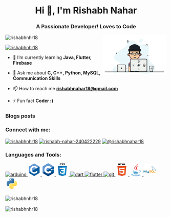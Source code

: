 <h1 align="center">Hi 👋, I'm Rishabh Nahar</h1>
<h3 align="center">A Passionate Developer! Loves to Code </></h3>
<img align="right" alt="Coding" width="200" src="https://raw.githubusercontent.com/kvssankar/kvssankar/main/programmer.gif">


<p align="left"> <img src="https://komarev.com/ghpvc/?username=rishabhnhr18&label=Profile%20views&color=0e75b6&style=flat" alt="rishabhnhr18" /> </p>

<p align="left"> <a href="https://twitter.com/rishabhnhr18" target="blank"><img src="https://img.shields.io/twitter/follow/rishabhnhr18?logo=twitter&style=for-the-badge" alt="rishabhnhr18" /></a> </p>

- 🌱 I’m currently learning **Java, Flutter, Firebase**

- 💬 Ask me about **C, C++, Python, MySQL, Communication Skills**

- 📫 How to reach me **rishabhnahar18@gmail.com**

- ⚡ Fun fact **Coder :)**

### Blogs posts
<!-- BLOG-POST-LIST:START -->
<!-- BLOG-POST-LIST:END -->

<h3 align="left">Connect with me:</h3>
<p align="left">
<a href="https://twitter.com/rishabhnhr18" target="blank"><img align="center" src="https://raw.githubusercontent.com/rahuldkjain/github-profile-readme-generator/master/src/images/icons/Social/twitter.svg" alt="rishabhnhr18" height="30" width="40" /></a>
<a href="https://linkedin.com/in/rishabh-nahar-240422229" target="blank"><img align="center" src="https://raw.githubusercontent.com/rahuldkjain/github-profile-readme-generator/master/src/images/icons/Social/linked-in-alt.svg" alt="rishabh-nahar-240422229" height="30" width="40" /></a>
<a href="https://medium.com/@rishabhnahar18" target="blank"><img align="center" src="https://raw.githubusercontent.com/rahuldkjain/github-profile-readme-generator/master/src/images/icons/Social/medium.svg" alt="@rishabhnahar18" height="30" width="40" /></a>
</p>

<h3 align="left">Languages and Tools:</h3>
<p align="left"> <a href="https://www.arduino.cc/" target="_blank" rel="noreferrer"> <img src="https://cdn.worldvectorlogo.com/logos/arduino-1.svg" alt="arduino" width="40" height="40"/> </a> <a href="https://www.cprogramming.com/" target="_blank" rel="noreferrer"> <img src="https://raw.githubusercontent.com/devicons/devicon/master/icons/c/c-original.svg" alt="c" width="40" height="40"/> </a> <a href="https://www.w3schools.com/cpp/" target="_blank" rel="noreferrer"> <img src="https://raw.githubusercontent.com/devicons/devicon/master/icons/cplusplus/cplusplus-original.svg" alt="cplusplus" width="40" height="40"/> </a> <a href="https://www.w3schools.com/css/" target="_blank" rel="noreferrer"> <img src="https://raw.githubusercontent.com/devicons/devicon/master/icons/css3/css3-original-wordmark.svg" alt="css3" width="40" height="40"/> </a> <a href="https://dart.dev" target="_blank" rel="noreferrer"> <img src="https://www.vectorlogo.zone/logos/dartlang/dartlang-icon.svg" alt="dart" width="40" height="40"/> </a> <a href="https://flutter.dev" target="_blank" rel="noreferrer"> <img src="https://www.vectorlogo.zone/logos/flutterio/flutterio-icon.svg" alt="flutter" width="40" height="40"/> </a> <a href="https://git-scm.com/" target="_blank" rel="noreferrer"> <img src="https://www.vectorlogo.zone/logos/git-scm/git-scm-icon.svg" alt="git" width="40" height="40"/> </a> <a href="https://www.w3.org/html/" target="_blank" rel="noreferrer"> <img src="https://raw.githubusercontent.com/devicons/devicon/master/icons/html5/html5-original-wordmark.svg" alt="html5" width="40" height="40"/> </a> <a href="https://www.java.com" target="_blank" rel="noreferrer"> <img src="https://raw.githubusercontent.com/devicons/devicon/master/icons/java/java-original.svg" alt="java" width="40" height="40"/> </a> <a href="https://www.mysql.com/" target="_blank" rel="noreferrer"> <img src="https://raw.githubusercontent.com/devicons/devicon/master/icons/mysql/mysql-original-wordmark.svg" alt="mysql" width="40" height="40"/> </a> <a href="https://www.python.org" target="_blank" rel="noreferrer"> <img src="https://raw.githubusercontent.com/devicons/devicon/master/icons/python/python-original.svg" alt="python" width="40" height="40"/> </a> </p>

<p><img align="center" src="https://github-readme-stats.vercel.app/api/top-langs?username=rishabhnhr18&show_icons=true&locale=en&layout=compact" alt="rishabhnhr18" /></p>

<p><img align="center" src="https://github-readme-streak-stats.herokuapp.com/?user=rishabhnhr18&" alt="rishabhnhr18" /></p>
